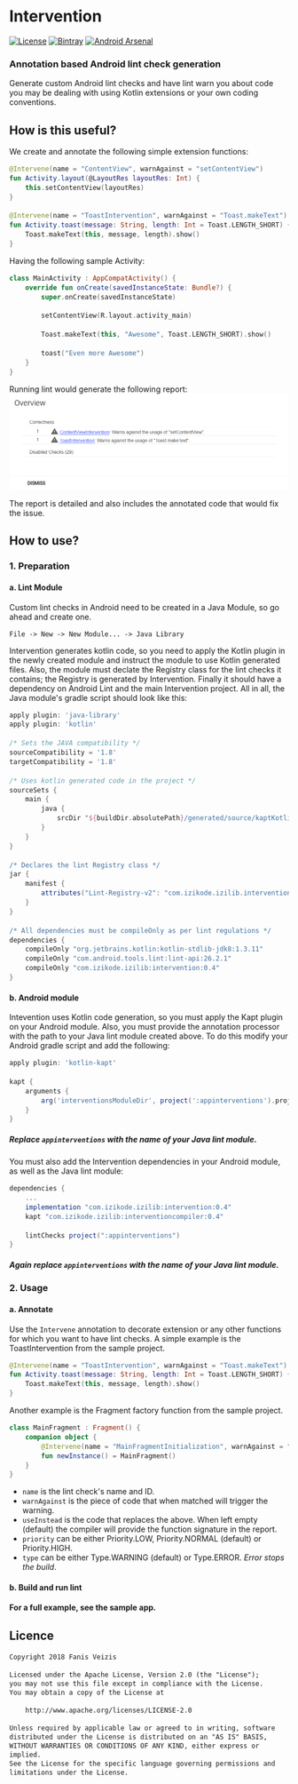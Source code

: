 # Intervention

[![License](https://img.shields.io/badge/License-Apache%202.0-blue.svg)](https://opensource.org/licenses/Apache-2.0)
[![Bintray](https://img.shields.io/badge/Bintray-0.4-lightgrey.svg)](https://dl.bintray.com/ifanie/izilib/com/izikode/izilib/intervention/0.4/)
[![Android Arsenal]( https://img.shields.io/badge/Android%20Arsenal-Intervention-green.svg?style=flat )]( https://android-arsenal.com/details/1/7395 )

### Annotation based Android lint check generation
Generate custom Android lint checks and have lint warn you about code you may be dealing with using Kotlin extensions or your own coding 
conventions.

## How is this useful?
We create and annotate the following simple extension functions:
```kotlin
@Intervene(name = "ContentView", warnAgainst = "setContentView")
fun Activity.layout(@LayoutRes layoutRes: Int) {
    this.setContentView(layoutRes)
}

@Intervene(name = "ToastIntervention", warnAgainst = "Toast.makeText")
fun Activity.toast(message: String, length: Int = Toast.LENGTH_SHORT) {
    Toast.makeText(this, message, length).show()
}
```

Having the following sample Activity:
```kotlin
class MainActivity : AppCompatActivity() {
    override fun onCreate(savedInstanceState: Bundle?) {
        super.onCreate(savedInstanceState)

        setContentView(R.layout.activity_main)

        Toast.makeText(this, "Awesome", Toast.LENGTH_SHORT).show()

        toast("Even more Awesome")
    }
}
```

Running lint would generate the following report:
![Intervention report printscreen](report-printscreen.jpg)

The report is detailed and also includes the annotated code that would fix the issue.

## How to use?
### 1. Preparation
#### a. Lint Module
Custom lint checks in Android need to be created in a Java Module, so go ahead and create one.
``` 
File -> New -> New Module... -> Java Library
```

Intervention generates kotlin code, so you need to apply the Kotlin plugin in the newly created module and instruct the module to
use Kotlin generated files. Also, the module must declate the Registry class for the lint checks it contains; the Registry is generated
by Intervention. Finally it should have a dependency on Android Lint and the main Intervention project. All in all, the Java module's gradle script should look like this:
```groovy
apply plugin: 'java-library'
apply plugin: 'kotlin'

/* Sets the JAVA compatibility */
sourceCompatibility = '1.8'
targetCompatibility = '1.8'

/* Uses kotlin generated code in the project */
sourceSets {
    main {
        java {
            srcDir "${buildDir.absolutePath}/generated/source/kaptKotlin/"
        }
    }
}

/* Declares the lint Registry class */
jar {
    manifest {
        attributes("Lint-Registry-v2": "com.izikode.izilib.interventions.InterventionRegistry")
    }
}

/* All dependencies must be compileOnly as per lint regulations */
dependencies {
    compileOnly "org.jetbrains.kotlin:kotlin-stdlib-jdk8:1.3.11"
    compileOnly "com.android.tools.lint:lint-api:26.2.1"
    compileOnly "com.izikode.izilib:intervention:0.4"
}
```
#### b. Android module
Intevention uses Kotlin code generation, so you must apply the Kapt plugin on your Android module. Also, you must provide the annotation
processor with the path to your Java lint module created above. To do this modify your Android gradle script and add the following:
```groovy
apply plugin: 'kotlin-kapt'

kapt {
    arguments {
        arg('interventionsModuleDir', project(':appinterventions').projectDir.absolutePath)
    }
}
```
##### Replace ```appinterventions``` with the name of your Java lint module.

You must also add the Intervention dependencies in your Android module, as well as the Java lint module:
```groovy
dependencies {
    ...
    implementation "com.izikode.izilib:intervention:0.4"
    kapt "com.izikode.izilib:interventioncompiler:0.4"

    lintChecks project(":appinterventions")
}
```
##### Again replace ```appinterventions``` with the name of your Java lint module.

### 2. Usage
#### a. Annotate
Use the ```Intervene``` annotation to decorate extension or any other functions for which you want to have lint checks. A simple example
is the ToastIntervention from the sample project.
```kotlin
@Intervene(name = "ToastIntervention", warnAgainst = "Toast.makeText")
fun Activity.toast(message: String, length: Int = Toast.LENGTH_SHORT) {
    Toast.makeText(this, message, length).show()
}
```
Another example is the Fragment factory function from the sample project.
```kotlin
class MainFragment : Fragment() {
    companion object {
        @Intervene(name = "MainFragmentInitialization", warnAgainst = "MainFragment()", useInstead = "MainFragment.newInstance()")
        fun newInstance() = MainFragment()
    }
}
```
- ```name``` is the lint check's name and ID. 
- ```warnAgainst``` is the piece of code that when matched will trigger the warning.
- ```useInstead``` is the code that replaces the above. When left empty (default) the compiler will provide the function signature in the report.
- ```priority``` can be either Priority.LOW, Priority.NORMAL (default) or Priority.HIGH.
- ```type``` can be either Type.WARNING (default) or Type.ERROR. *Error stops the build*.

#### b. Build and run lint

#### For a full example, see the sample app.

## Licence
```
Copyright 2018 Fanis Veizis

Licensed under the Apache License, Version 2.0 (the "License");
you may not use this file except in compliance with the License.
You may obtain a copy of the License at

    http://www.apache.org/licenses/LICENSE-2.0

Unless required by applicable law or agreed to in writing, software
distributed under the License is distributed on an "AS IS" BASIS,
WITHOUT WARRANTIES OR CONDITIONS OF ANY KIND, either express or implied.
See the License for the specific language governing permissions and
limitations under the License.
```
